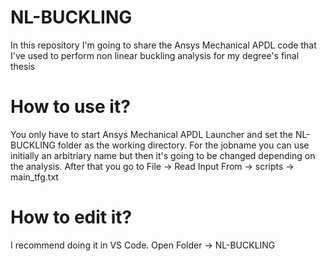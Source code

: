# NL-BUCKLING
In this repository I'm going to share the Ansys Mechanical APDL code that I've used to perform non linear buckling analysis for my degree's final thesis

# How to use it?
You only have to start Ansys Mechanical APDL Launcher and set the NL-BUCKLING folder as the working directory. For the jobname you can use initially an arbitriary name but then it's going to be changed depending on the analysis.
After that you go to File -> Read Input From -> scripts -> main_tfg.txt

# How to edit it?
I recommend doing it in VS Code. Open Folder -> NL-BUCKLING
